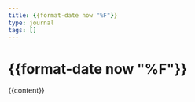 ```yaml
---
title: {{format-date now "%F"}}
type: journal
tags: []
---
```


# {{format-date now "%F"}}

{{content}}
